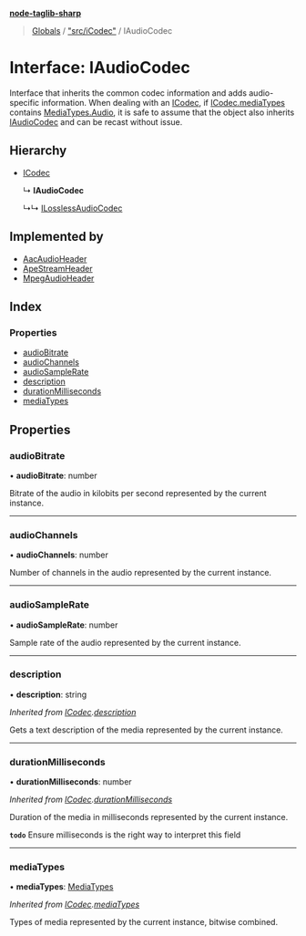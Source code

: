 **[node-taglib-sharp](../README.md)**

> [Globals](../globals.md) / ["src/iCodec"](../modules/_src_icodec_.md) / IAudioCodec

# Interface: IAudioCodec

Interface that inherits the common codec information and adds audio-specific information.
When dealing with an [ICodec](_src_icodec_.icodec.md), if [ICodec.mediaTypes](_src_icodec_.icodec.md#mediatypes) contains
[MediaTypes.Audio](../enums/_src_icodec_.mediatypes.md#audio), it is safe to assume that the object also inherits [IAudioCodec](_src_icodec_.iaudiocodec.md)
and can be recast without issue.

## Hierarchy

* [ICodec](_src_icodec_.icodec.md)

  ↳ **IAudioCodec**

  ↳↳ [ILosslessAudioCodec](_src_icodec_.ilosslessaudiocodec.md)

## Implemented by

* [AacAudioHeader](../classes/_src_aac_aacaudioheader_.aacaudioheader.md)
* [ApeStreamHeader](../classes/_src_ape_apestreamheader_.apestreamheader.md)
* [MpegAudioHeader](../classes/_src_mpeg_mpegaudioheader_.mpegaudioheader.md)

## Index

### Properties

* [audioBitrate](_src_icodec_.iaudiocodec.md#audiobitrate)
* [audioChannels](_src_icodec_.iaudiocodec.md#audiochannels)
* [audioSampleRate](_src_icodec_.iaudiocodec.md#audiosamplerate)
* [description](_src_icodec_.iaudiocodec.md#description)
* [durationMilliseconds](_src_icodec_.iaudiocodec.md#durationmilliseconds)
* [mediaTypes](_src_icodec_.iaudiocodec.md#mediatypes)

## Properties

### audioBitrate

•  **audioBitrate**: number

Bitrate of the audio in kilobits per second represented by the current instance.

___

### audioChannels

•  **audioChannels**: number

Number of channels in the audio represented by the current instance.

___

### audioSampleRate

•  **audioSampleRate**: number

Sample rate of the audio represented by the current instance.

___

### description

•  **description**: string

*Inherited from [ICodec](_src_icodec_.icodec.md).[description](_src_icodec_.icodec.md#description)*

Gets a text description of the media represented by the current instance.

___

### durationMilliseconds

•  **durationMilliseconds**: number

*Inherited from [ICodec](_src_icodec_.icodec.md).[durationMilliseconds](_src_icodec_.icodec.md#durationmilliseconds)*

Duration of the media in milliseconds represented by the current instance.

**`todo`** Ensure milliseconds is the right way to interpret this field

___

### mediaTypes

•  **mediaTypes**: [MediaTypes](../enums/_src_icodec_.mediatypes.md)

*Inherited from [ICodec](_src_icodec_.icodec.md).[mediaTypes](_src_icodec_.icodec.md#mediatypes)*

Types of media represented by the current instance, bitwise combined.

